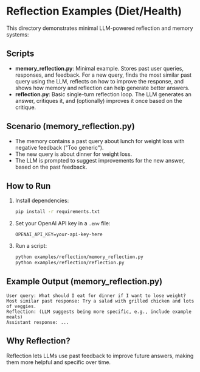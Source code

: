 # Reflection Examples (Diet/Health)

This directory demonstrates minimal LLM-powered reflection and memory systems:

## Scripts
- **memory_reflection.py**: Minimal example. Stores past user queries, responses, and feedback. For a new query, finds the most similar past query using the LLM, reflects on how to improve the response, and shows how memory and reflection can help generate better answers.
- **reflection.py**: Basic single-turn reflection loop. The LLM generates an answer, critiques it, and (optionally) improves it once based on the critique.

## Scenario (memory_reflection.py)
- The memory contains a past query about lunch for weight loss with negative feedback ("Too generic").
- The new query is about dinner for weight loss.
- The LLM is prompted to suggest improvements for the new answer, based on the past feedback.

## How to Run
1. Install dependencies:
   ```bash
   pip install -r requirements.txt
   ```
2. Set your OpenAI API key in a `.env` file:
   ```env
   OPENAI_API_KEY=your-api-key-here
   ```
3. Run a script:
   ```bash
   python examples/reflection/memory_reflection.py
   python examples/reflection/reflection.py
   ```

## Example Output (memory_reflection.py)
```
User query: What should I eat for dinner if I want to lose weight?
Most similar past response: Try a salad with grilled chicken and lots of veggies.
Reflection: (LLM suggests being more specific, e.g., include example meals)
Assistant response: ...
```

## Why Reflection?
Reflection lets LLMs use past feedback to improve future answers, making them more helpful and specific over time. 